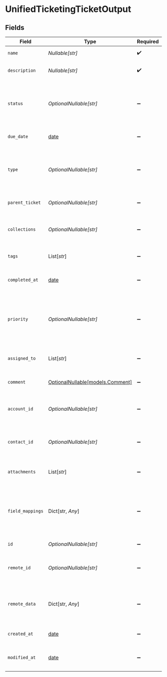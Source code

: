 # UnifiedTicketingTicketOutput


## Fields

| Field                                                                         | Type                                                                          | Required                                                                      | Description                                                                   |
| ----------------------------------------------------------------------------- | ----------------------------------------------------------------------------- | ----------------------------------------------------------------------------- | ----------------------------------------------------------------------------- |
| `name`                                                                        | *Nullable[str]*                                                               | :heavy_check_mark:                                                            | The name of the ticket                                                        |
| `description`                                                                 | *Nullable[str]*                                                               | :heavy_check_mark:                                                            | The description of the ticket                                                 |
| `status`                                                                      | *OptionalNullable[str]*                                                       | :heavy_minus_sign:                                                            | The status of the ticket. Authorized values are OPEN or CLOSED.               |
| `due_date`                                                                    | [date](https://docs.python.org/3/library/datetime.html#date-objects)          | :heavy_minus_sign:                                                            | The date the ticket is due                                                    |
| `type`                                                                        | *OptionalNullable[str]*                                                       | :heavy_minus_sign:                                                            | The type of the ticket. Authorized values are PROBLEM, QUESTION, or TASK      |
| `parent_ticket`                                                               | *OptionalNullable[str]*                                                       | :heavy_minus_sign:                                                            | The UUID of the parent ticket                                                 |
| `collections`                                                                 | *OptionalNullable[str]*                                                       | :heavy_minus_sign:                                                            | The collection UUIDs the ticket belongs to                                    |
| `tags`                                                                        | List[*str*]                                                                   | :heavy_minus_sign:                                                            | The tags names of the ticket                                                  |
| `completed_at`                                                                | [date](https://docs.python.org/3/library/datetime.html#date-objects)          | :heavy_minus_sign:                                                            | The date the ticket has been completed                                        |
| `priority`                                                                    | *OptionalNullable[str]*                                                       | :heavy_minus_sign:                                                            | The priority of the ticket. Authorized values are HIGH, MEDIUM or LOW.        |
| `assigned_to`                                                                 | List[*str*]                                                                   | :heavy_minus_sign:                                                            | The users UUIDs the ticket is assigned to                                     |
| `comment`                                                                     | [OptionalNullable[models.Comment]](../models/comment.md)                      | :heavy_minus_sign:                                                            | The comment of the ticket                                                     |
| `account_id`                                                                  | *OptionalNullable[str]*                                                       | :heavy_minus_sign:                                                            | The UUID of the account which the ticket belongs to                           |
| `contact_id`                                                                  | *OptionalNullable[str]*                                                       | :heavy_minus_sign:                                                            | The UUID of the contact which the ticket belongs to                           |
| `attachments`                                                                 | List[*str*]                                                                   | :heavy_minus_sign:                                                            | The attachments UUIDs tied to the ticket                                      |
| `field_mappings`                                                              | Dict[str, *Any*]                                                              | :heavy_minus_sign:                                                            | The custom field mappings of the ticket between the remote 3rd party & Panora |
| `id`                                                                          | *OptionalNullable[str]*                                                       | :heavy_minus_sign:                                                            | The UUID of the ticket                                                        |
| `remote_id`                                                                   | *OptionalNullable[str]*                                                       | :heavy_minus_sign:                                                            | The id of the ticket in the context of the 3rd Party                          |
| `remote_data`                                                                 | Dict[str, *Any*]                                                              | :heavy_minus_sign:                                                            | The remote data of the ticket in the context of the 3rd Party                 |
| `created_at`                                                                  | [date](https://docs.python.org/3/library/datetime.html#date-objects)          | :heavy_minus_sign:                                                            | The created date of the object                                                |
| `modified_at`                                                                 | [date](https://docs.python.org/3/library/datetime.html#date-objects)          | :heavy_minus_sign:                                                            | The modified date of the object                                               |